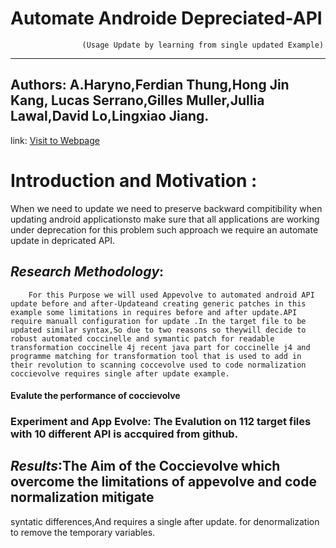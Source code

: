 # Automate Androide Depreciated-API
					(Usage Update by learning from single updated Example)
____
## Authors: A.Haryno,Ferdian Thung,Hong Jin Kang, Lucas Serrano,Gilles Muller,Jullia Lawal,David Lo,Lingxiao Jiang.

link: 
[Visit to Webpage](https://conf.researchr.org/details/icpc-2020/icpc-2020-era/7/Automatic-Android-Deprecated-API-Usage-Update-by-Learning-from-Single-Updated-Example)


# __Introduction and Motivation__ :
When we need to update we need to preserve backward compitibility when updating 
android applicationsto make sure that all applications are working under deprecation for this problem such approach we require an automate update in depricated API.

## _Research Methodology_: 
		For this Purpose we will used Appevolve to automated android API update before and after-Updateand creating generic patches in this example some limitations in requires before and after update.API require manuall configuration for update .In the target file to be updated similar syntax,So due to two reasons so theywill decide to robust automated coccinelle and symantic patch for readable transformation coccinelle 4j recent java part for coccinelle j4 and programme matching for transformation tool that is used to add in their revolution to scanning coccevolve used to code normalization coccievolve requires single after update example.
#### Evalute the performance of coccievolve 
### __Experiment and App Evolve__: The Evalution on 112 target files with 10 different API is accquired from github.

## _Results_:The Aim of the Coccievolve which overcome the limitations of appevolve and code normalization mitigate 
syntatic differences,And requires a single after update.
for denormalization to remove the temporary variables. 
